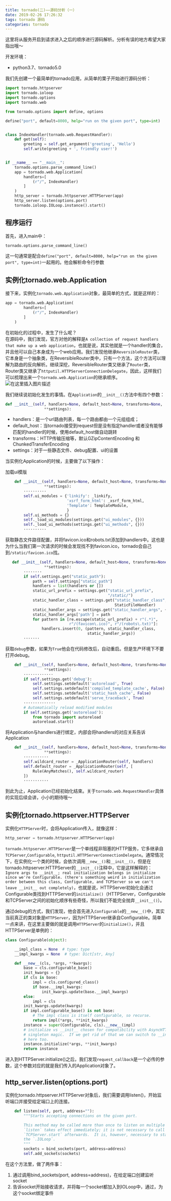 ```yaml
---
title: tornado(二)——源码分析（一）
date: 2019-02-26 17:26:32
tags: tornado 源码
categories: tornado
---
```


<!--more-->

这里将从服务开启到请求进入之后的顺序进行源码解析。分析有误的地方希望大家指出哦～

开发环境：

- python3.7、tornado5.0

我们先创建一个最简单的tornado应用，从简单的栗子开始进行源码分析：

```python
import tornado.httpserver
import tornado.ioloop
import tornado.options
import tornado.web

from tornado.options import define, options

define("port", default=8000, help="run on the given port", type=int)


class IndexHandler(tornado.web.RequestHandler):
    def get(self):
        greeting = self.get_argument('greeting', 'Hello')
        self.write(greeting + ', friendly user!')


if __name__ == "__main__":
    tornado.options.parse_command_line()
    app = tornado.web.Application(
        handlers=[
            (r"/", IndexHandler)
        ]
    )
    http_server = tornado.httpserver.HTTPServer(app)
    http_server.listen(options.port)
    tornado.ioloop.IOLoop.instance().start()
```

## 程序运行

首先，进入main中：

```python
tornado.options.parse_command_line()
```

这一句通常是配合`define("port", default=8000, help="run on the given port", type=int)`一起用的。他会解析命令行参数

## 实例化tornado.web.Application

接下来，实例化`tornado.web.Application`对象，最简单的方式，就是这样的：

```python
app = tornado.web.Application(
        handlers=[
            (r"/", IndexHandler)
        ]
    )
```

在初始化的过程中，发生了什么呢？  
在源码中，我们发现，官方对他的解释是`A collection of request handlers that make up a web application`，也就是说，其实他就是一个handler的集合，并且他可以自己本身成为一个web应用。我们发现他继承`ReversibleRouter`类，它本身是一个抽象类，在ReversibleRouter类中，只有一个方法，这个方法可以理解为路由的反向解析。继续深挖，ReversibleRouter类又继承了`Router`类，Router类又继承了`httputil.HTTPServerConnectionDelegate`，因此，这样我们可以梳理出来一个`tornado.web.Application`的继承顺序。  
![在这里插入图片描述](https://img-blog.csdnimg.cn/20190226190935616.png?x-oss-process=image/watermark,type_ZmFuZ3poZW5naGVpdGk,shadow_10,text_aHR0cHM6Ly9ibG9nLmNzZG4ubmV0L3dlaXhpbl80MDE1NjQ4Nw==,size_16,color_FFFFFF,t_70)

我们继续说初始化发生的事情。在`Application`的`__init__()`方法中有四个参数：

```python
def __init__(self, handlers=None, default_host=None, transforms=None,
                 **settings):
```

- handlers：是一个url路由列表，每一个路由都由一个元组组成；
- default\_host：当tornado接受到request但是没有指定handler或者没有能够匹配的handler的时候，使用default\_host做自动跳转
- transforms：HTTP传输压缩等，默认GZipContentEncoding 和 ChunkedTransferEncoding
- settings：对于一些静态文件、debug配置、ui的设置

当实例化Application的时候，主要做了以下操作：

加载ui模版

```python
    def __init__(self, handlers=None, default_host=None, transforms=None,
                 **settings):
        ··········
        self.ui_modules = {'linkify': _linkify,
                           'xsrf_form_html': _xsrf_form_html,
                           'Template': TemplateModule,
                           }
        self.ui_methods = {}
        self._load_ui_modules(settings.get("ui_modules", {}))
        self._load_ui_methods(settings.get("ui_methods", {}))
		··········
```

获取静态文件路径配置，并将favicon.ico和robots.txt添加到handlers中。这也是为什么当我们第一次请求的时候会发现找不到favicon.ico，tornado会自己到`/static/favicon.ico`找。

```python
   def __init__(self, handlers=None, default_host=None, transforms=None,
                 **settings):
        ········
        if self.settings.get("static_path"):
            path = self.settings["static_path"]
            handlers = list(handlers or [])
            static_url_prefix = settings.get("static_url_prefix",
                                             "/static/")
            static_handler_class = settings.get("static_handler_class",
                                                StaticFileHandler)
            static_handler_args = settings.get("static_handler_args", {})
            static_handler_args['path'] = path
            for pattern in [re.escape(static_url_prefix) + r"(.*)",
                            r"/(favicon\.ico)", r"/(robots\.txt)"]:
                handlers.insert(0, (pattern, static_handler_class,
                                    static_handler_args))
		·······
```

获取`debug`参数，如果为`True`他会在代码修改后，自动重启。但是生产环境下不要打开debug。

```python
    def __init__(self, handlers=None, default_host=None, transforms=None,
                 **settings):
		·············
        if self.settings.get('debug'):
            self.settings.setdefault('autoreload', True)
            self.settings.setdefault('compiled_template_cache', False)
            self.settings.setdefault('static_hash_cache', False)
            self.settings.setdefault('serve_traceback', True)
		··············
        # Automatically reload modified modules
        if self.settings.get('autoreload'):
            from tornado import autoreload
            autoreload.start()
```

将Application与handlers进行绑定，内部会将handlers的对应关系告诉Application

```python
    def __init__(self, handlers=None, default_host=None, transforms=None,
                 **settings):
		···········
        self.wildcard_router = _ApplicationRouter(self, handlers)
        self.default_router = _ApplicationRouter(self, [
            Rule(AnyMatches(), self.wildcard_router)
        ])
		···········
```

到此为止，Application已经初始化结束。关于`tornado.web.RequestHandler`具体的实现后续会讲，小小的期待哦～

## 实例化tornado.httpserver.HTTPServer

实例化`HTTPServer`时，会将Application传入，就像这样：

```python
http_server = tornado.httpserver.HTTPServer(app)
```

`tornado.httpserver.HTTPServer`是一个单线程非阻塞的HTTP服务，它多继承自`TCPServer`,`Configurable`, `httputil.HTTPServerConnectionDelegate`。通常情况下，在实例化一个类的时候，会依次调用`__new__()`和`__init__()`，但是在tornado.httpserver.HTTPServer的`__init__()`注释中，它是这样解释的：`Ignore args to __init__; real initialization belongs in initialize since we're Configurable. (there's something weird in initialization order between this class, Configurable, and TCPServer so we can't leave __init__ out completely)`，也就是说，HTTPServer初始化会通过Configurable类找到HTTPServer的`initialize()`（HTTPServer，Configurable和TCPServer之间的初始化顺序有些奇怪，所以我们不能完全抛弃`__init__()`）。

通过debug的方式，我们发现，他会首先进入`Configurable`的`__new__()`中，其实当前真正的类对象是`HTTPServer`，因为HTTPServer继承自Configurable。简单一点来讲，在这里主要做的就是调用`HTTPServer`的`initialize()`，并且HTTPServer是单例的：

```python
class Configurable(object):

    __impl_class = None  # type: type
    __impl_kwargs = None  # type: Dict[str, Any]

    def __new__(cls, *args, **kwargs):
        base = cls.configurable_base()
        init_kwargs = {}
        if cls is base:
            impl = cls.configured_class()
            if base.__impl_kwargs:
                init_kwargs.update(base.__impl_kwargs)
        else:
            impl = cls
        init_kwargs.update(kwargs)
        if impl.configurable_base() is not base:
            # The impl class is itself configurable, so recurse.
            return impl(*args, **init_kwargs)
        instance = super(Configurable, cls).__new__(impl)
        # initialize vs __init__ chosen for compatibility with AsyncHTTPClient
        # singleton magic.  If we get rid of that we can switch to __init__
        # here too.
        instance.initialize(*args, **init_kwargs)
        return instance
```

进入到HTTPServer.initialize\(\)之后，我们发现`request_callback`是一个必传的参数，这个参数对应的就是我们传入的Application对象了。

## http\_server.listen\(options.port\)

实例化tornado.httpserver.HTTPServer对象后，我们需要调用listen\(\)，开始监听端口并接受给定端口上的连接。

```python
    def listen(self, port, address=""):
        """Starts accepting connections on the given port.

        This method may be called more than once to listen on multiple ports.
        `listen` takes effect immediately; it is not necessary to call
        `TCPServer.start` afterwards.  It is, however, necessary to start
        the `.IOLoop`.
        """
        sockets = bind_sockets(port, address=address)
        self.add_sockets(sockets)
```

在这个方法里，做了两件事：

1.  通过调用bind\_sockets\(port, address=address\)，在给定端口创建监听socket
2.  告诉socket开始接收请求，并将每一个socket都加入到IOLoop中，通过，为这个socket绑定事件